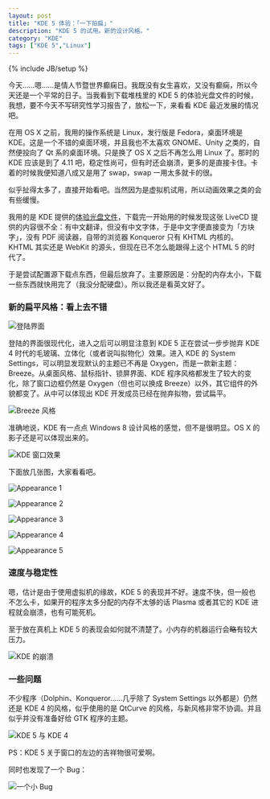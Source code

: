 ```yaml
---
layout: post
title: "KDE 5 体验：「一下拍扁」"
description: "KDE 5 的试用。新的设计风格。"
category: "KDE"
tags: ["KDE 5","Linux"]
---
```

{% include JB/setup %}

今天……嗯……是情人节暨世界癫痫日。我既没有女生喜欢，又没有癫痫，所以今天还是一个平常的日子。当我看到下载堆栈里的 KDE 5 的体验光盘文件的时候，我想，要不今天不写研究性学习报告了，放松一下，来看看 KDE 最近发展的情况吧。

在用 OS X 之前，我用的操作系统是 Linux，发行版是 Fedora，桌面环境是 KDE。这是一个不错的桌面环境，并且我也不太喜欢 GNOME、Unity 之类的，自然便投向了 Qt 系的桌面环境。只是换了 OS X 之后不再怎么用 Linux 了。那时的 KDE 应该是到了 4.11 吧，稳定性尚可，但有时还会崩溃，更多的是直接卡住。卡着的时候我便知道八成又是用了 swap，swap 一用太多就卡的很。

似乎扯得太多了，直接开始看吧。当然因为是虚拟机试用，所以动画效果之类的会有些缓慢。

我用的是 KDE 提供的[体验光盘文件](http://files.kde.org/snapshots/neon5-latest.iso.mirrorlist)，下载完一开始用的时候发现这张 LiveCD 提供的内容很不全：有中文翻译，但没有中文字体，于是中文字便直接变为「方块字」，没有 PDF 阅读器，自带的浏览器 Konqueror 只有 KHTML 内核的。KHTML 其实还是 WebKit 的源头，但现在已不怎么能跟得上这个 HTML 5 的时代了。

于是尝试配置源下载点东西，但最后放弃了。主要原因是：分配的内存太小，下载一些东西就快用完了（我没分配硬盘）。所以我还是看英文好了。

### 新的扁平风格：看上去不错

![登陆界面](http://taoky.github.io/pic/kde5/login-screen.png)

登陆的界面很现代化，进入之后可以明显注意到 KDE 5 正在尝试一步步抛弃 KDE 4 时代的毛玻璃、立体化（或者说叫拟物化）效果。进入 KDE 的 System Settings，可以明显发现默认的主题已不再是 Oxygen，而是一款新主题：Breeze。从桌面风格、鼠标指针、锁屏界面、KDE 程序风格都发生了较大的变化，除了窗口边框仍然是 Oxygen（但也可以换成 Breeze）以外，其它组件的外貌都变了。从中可以体现出 KDE 开发成员已经在抛弃拟物，尝试扁平。

![Breeze 风格](http://taoky.github.io/pic/kde5/all-breeze.png)

准确地说，KDE 有一点点 Windows 8 设计风格的感觉，但不是很明显。OS X 的影子还是可以体现出来的。

![KDE 窗口效果](http://taoky.github.io/pic/kde5/KDE5-style.png)

下面放几张图，大家看看吧。

![Appearance 1](http://taoky.github.io/pic/kde5/appearance-1.png)

![Appearance 2](http://taoky.github.io/pic/kde5/appearance-2.png)

![Appearance 3](http://taoky.github.io/pic/kde5/appearance-3.png)

![Appearance 4](http://taoky.github.io/pic/kde5/appearance-4.png)

![Appearance 5](http://taoky.github.io/pic/kde5/appearance-5.png)

### 速度与稳定性

嗯，估计是由于使用虚拟机的缘故，KDE 5 的表现并不好。速度不快，但一般也不怎么卡，如果开的程序太多分配的内存不太够的话 Plasma 或者其它的 KDE 进程就会崩溃，也有可能死机。

至于放在真机上 KDE 5 的表现会如何就不清楚了。小内存的机器运行会~~略~~有较大压力。

![KDE 的崩溃](http://taoky.github.io/pic/kde5/crash-kde.png)

### 一些问题

不少程序（Dolphin、Konqueror……几乎除了 System Settings 以外都是）仍然还是 KDE 4 的风格，似乎使用的是 QtCurve 的风格，与新风格非常不协调。并且似乎并没有准备好给 GTK 程序的主题。

![KDE 5 与 KDE 4](http://taoky.github.io/pic/kde5/KDE5-and-4.png)

PS：KDE 5 关于窗口的左边的吉祥物很可爱啊。

同时也发现了一个 Bug：

![一个小 Bug](http://taoky.github.io/pic/kde5/bug-1.png)